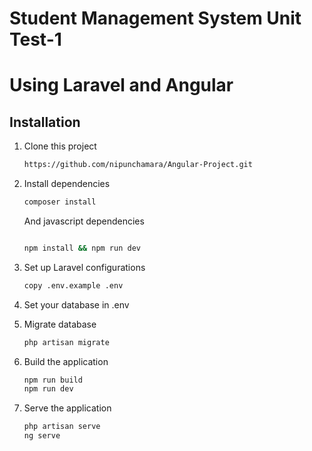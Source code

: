 # Student Management System Unit Test-1 
# Using Laravel and Angular

## Installation

1. Clone this project
    ```bash
    https://github.com/nipunchamara/Angular-Project.git
    ```
2. Install dependencies

    ```bash
    composer install
    ```

    And javascript dependencies

    ```bash

    npm install && npm run dev
    ```

3. Set up Laravel configurations

    ```bash
    copy .env.example .env
    ```

4. Set your database in .env

5. Migrate database

    ```bash
    php artisan migrate
    ```

6. Build the application

    ```bash
    npm run build
    npm run dev
    ```

7. Serve the application

    ```bash
    php artisan serve
    ng serve
    ```
